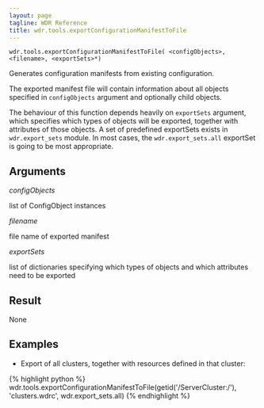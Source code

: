 ```yaml
---
layout: page
tagline: WDR Reference
title: wdr.tools.exportConfigurationManifestToFile
---
```


    wdr.tools.exportConfigurationManifestToFile( <configObjects>, <filename>, <exportSets>*)

Generates configuration manifests from existing configuration.

The exported manifest file will contain information about all objects
specified in `configObjects` argument and optionally child objects.

The behaviour of this function depends heavily on `exportSets` argument, which
specifies which types of objects will be exported, together with attributes of
those objects. A set of predefined exportSets exists in `wdr.export_sets`
module. In most cases, the `wdr.export_sets.all` exportSet is going to be most
appropriate.

## Arguments

_configObjects_

list of ConfigObject instances

_filename_

file name of exported manifest

_exportSets_

list of dictionaries specifying which types of objects and which attributes
need to be exported

## Result

None

## Examples

* Export of all clusters, together with resources defined in that cluster:

{% highlight python %}
wdr.tools.exportConfigurationManifestToFile(getid('/ServerCluster:/'), 'clusters.wdrc', wdr.export_sets.all)
{% endhighlight %}

